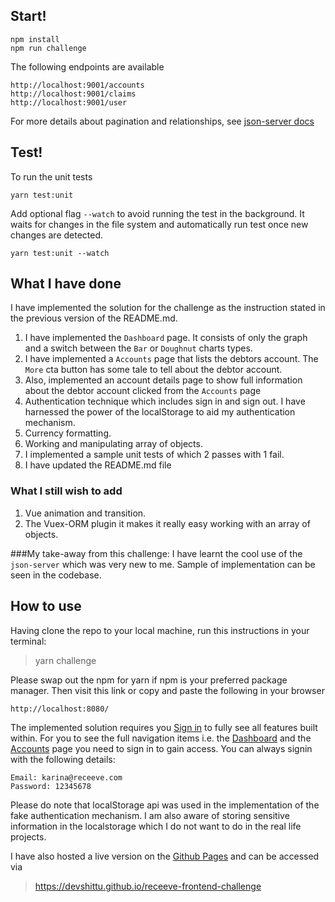 ## Start!

```
npm install
npm run challenge
```

The following endpoints are available

```
http://localhost:9001/accounts
http://localhost:9001/claims
http://localhost:9001/user
```

For more details about pagination and relationships, see [json-server docs](https://www.npmjs.com/package/json-server)

## Test!

To run the unit tests

```
yarn test:unit
```

Add optional flag `--watch` to avoid running the test in the background. It waits for changes in the file system and
automatically run test once new changes are detected.

```
yarn test:unit --watch
```

## What I have done

I have implemented the solution for the challenge as the instruction stated in the previous version of the README.md.

1. I have implemented the `Dashboard` page. It consists of only the graph and a switch between the `Bar` or `Doughnut` charts types.
2. I have implemented a `Accounts` page that lists the debtors account. The `More` cta button has some tale to tell about the debtor account.
3. Also, implemented an account details page to show full information about the debtor account clicked from the `Accounts` page 
4. Authentication technique which includes sign in and sign out.
   I have harnessed the power of the localStorage to aid my authentication mechanism.
5. Currency formatting.
6. Working and manipulating array of objects.
6. I implemented a sample unit tests of which 2 passes with 1 fail.
7. I have updated the README.md file

### What I still wish to add
1. Vue animation and transition.
2. The Vuex-ORM plugin it makes it really easy working with an array of objects.


###My take-away from this challenge:
I have learnt the cool use of the `json-server` which was very new to me. Sample of implementation can be seen in the codebase.

## How to use
Having clone the repo to your local machine, run this instructions in your terminal:

> yarn challenge

Please swap out the npm for yarn if npm is your preferred package manager.
Then visit this link or copy and paste the following in your browser

````
http://localhost:8080/
````

The implemented solution requires you [Sign in](http://localhost:8080/signin)  to fully see all features built within.
For you to see the full navigation items i.e. the [Dashboard](http://localhost:8080/dashboard) and the [Accounts](http://localhost:8080/accounts) page you need to sign in to gain access. You can
always signin with the following details: 
````
Email: karina@receeve.com 
Password: 12345678
````
Please do note that localStorage api was used in the implementation of the fake authentication mechanism. I am also aware of storing sensitive information in the localstorage which I do not want to do in the real life projects.

I have also hosted a live version on the [Github Pages](https://devshittu.github.io/receeve-frontend-challenge) and can be accessed via

> https://devshittu.github.io/receeve-frontend-challenge
